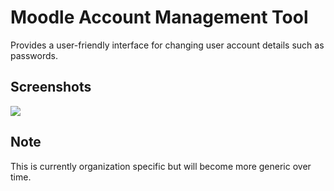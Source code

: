# Moodle Account Management Tool
Provides a user-friendly interface for changing user account details such as passwords.

## Screenshots
![](https://www.classroomtechtools.com/assets/img/moodle-plugin-screenshots/local_account_management/1.png)

## Note
This is currently organization specific but will become more generic over time.
